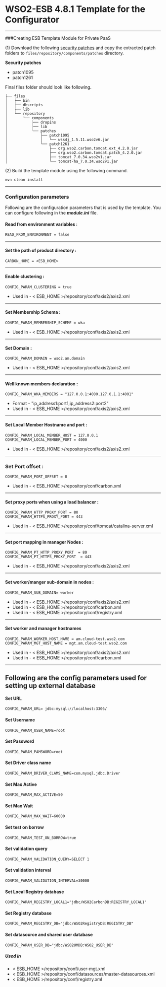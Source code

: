 # WSO2-ESB 4.8.1 Template for the Configurator
---


###Creating ESB Template Module for Private PaaS

(1) Download the following [security patches](http://product-dist.wso2.com/downloads/carbon/4.2.0/) and copy the 
    extracted patch folders to `files/repository/components/patches` directory.

**Security patches**
* patch1095
* patch1261

Final files folder should look like following.

```
├── files
│   ├── bin
│   ├── dbscripts
│   ├── lib
│   └── repository
│       └── components
│           ├── dropins
│           ├── lib
│           └── patches
│               ├── patch1095
│               │   └── wss4j_1.5.11.wso2v6.jar
│               └── patch1261
│                   ├── org.wso2.carbon.tomcat.ext_4.2.0.jar
│                   ├── org.wso2.carbon.tomcat.patch_4.2.0.jar
│                   ├── tomcat_7.0.34.wso2v1.jar
│                   └── tomcat-ha_7.0.34.wso2v1.jar

```

(2) Build the template module using the following command.

```
mvn clean install
```

---
### Configuration parameters
Following are the configuration parameters that is used by the template.
You can configure following in the ***module.ini*** file.

#### Read from environment variables :


    READ_FROM_ENVIRONMENT = false
 

-------------------------------------------------------------------------------------

#### Set the path of product directory :

    CARBON_HOME = <ESB_HOME>

---

#### Enable clustering : 

    CONFIG_PARAM_CLUSTERING = true

* Used in - < ESB_HOME >/repository/conf/axis2/axis2.xml

---

#### Set Membership Schema :

    CONFIG_PARAM_MEMBERSHIP_SCHEME = wka

* Used in - < ESB_HOME >/repository/conf/axis2/axis2.xml

---
        
#### Set Domain :

    CONFIG_PARAM_DOMAIN = wso2.am.domain

* Used in - < ESB_HOME >/repository/conf/axis2/axis2.xml

---

#### Well known members declaration :

    CONFIG_PARAM_WKA_MEMBERS = "127.0.0.1:4000,127.0.1.1:4001"

* Format - "ip_address1:port1,ip_address2:port2"
* Used in - < ESB_HOME >/repository/conf/axis2/axis2.xml

---

#### Set Local Member Hostname and port :

    CONFIG_PARAM_LOCAL_MEMBER_HOST = 127.0.0.1
    CONFIG_PARAM_LOCAL_MEMBER_PORT = 4000

* Used in - < ESB_HOME >/repository/conf/axis2/axis2.xml

---

### Set Port offset :

    CONFIG_PARAM_PORT_OFFSET = 0

* Used in - < ESB_HOME >/repository/conf/carbon.xml

---
#### Set proxy ports when using a load balancer :

    CONFIG_PARAM_HTTP_PROXY_PORT = 80
    CONFIG_PARAM_HTTPS_PROXY_PORT = 443

* Used in - < ESB_HOME >/repository/conf/tomcat/catalina-server.xml

---
#### Set port mapping in manager Nodes :

    CONFIG_PARAM_PT_HTTP_PROXY_PORT  = 80
    CONFIG_PARAM_PT_HTTPS_PROXY_PORT  = 443

* Used in - < ESB_HOME >/repository/conf/axis2/axis2.xml

---
#### Set worker/manger sub-domain in nodes  :

    CONFIG_PARAM_SUB_DOMAIN= worker

 * Used in - < ESB_HOME >/repository/conf/axis2/axis2.xml
 * Used in - < ESB_HOME >/repository/conf/carbon.xml
 * Used in - < ESB_HOME >/repository/conf/registry.xml

---
#### Set worker and manager hostnames

    CONFIG_PARAM_WORKER_HOST_NAME = am.cloud-test.wso2.com
    CONFIG_PARAM_MGT_HOST_NAME = mgt.am.cloud-test.wso2.com

* Used in - < ESB_HOME >/repository/conf/axis2/axis2.xml
* Used in - < ESB_HOME >/repository/conf/carbon.xml

---

## Following are the config parameters used for setting up external database 
#### Set URL

    CONFIG_PARAM_URL= jdbc:mysql://localhost:3306/

#### Set Username

    CONFIG_PARAM_USER_NAME=root

#### Set Password
```
CONFIG_PARAM_PAMSWORD=root
```
#### Set Driver class name

    CONFIG_PARAM_DRIVER_CLAMS_NAME=com.mysql.jdbc.Driver

#### Set Max Active

    CONFIG_PARAM_MAX_ACTIVE=50

#### Set Max Wait

    CONFIG_PARAM_MAX_WAIT=60000

#### Set test on borrow

    CONFIG_PARAM_TEST_ON_BORROW=true

#### Set validation query
    CONFIG_PARAM_VALIDATION_QUERY=SELECT 1

#### Set validation interval

    CONFIG_PARAM_VALIDATION_INTERVAL=30000

#### Set Local Registry database

    CONFIG_PARAM_REGISTRY_LOCAL1="jdbc/WSO2CarbonDB:REGISTRY_LOCAL1"

#### Set Registry database

    CONFIG_PARAM_REGISTRY_DB="jdbc/WSO2RegistryDB:REGISTRY_DB"

#### Set datasource and shared user database

    CONFIG_PARAM_USER_DB="jdbc/WSO2UMDB:WSO2_USER_DB"

##### Used in 

* < ESB_HOME >/repository/conf/user-mgt.xml
* < ESB_HOME >/repository/conf/datasources/master-datasources.xml
* < ESB_HOME >/repository/conf/registry.xml